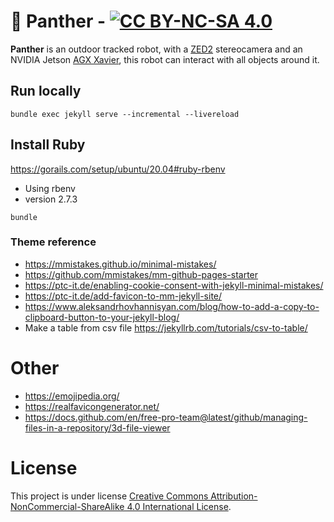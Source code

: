 # :tiger2: Panther - [![CC BY-NC-SA 4.0][cc-by-nc-sa-image]][cc-by-nc-sa]

**Panther** is an outdoor tracked robot, with a [ZED2] stereocamera and an NVIDIA Jetson [AGX Xavier], this robot can interact with all objects around it.

[rpanther.github.io]: https://rpanther.github.io
[rnext.it/panther]: https://rnext.it/panther
[AGX Xavier]: https://developer.nvidia.com/embedded/jetson-agx-xavier-developer-kit
[TX2]: http://www.nvidia.com/object/embedded-systems-dev-kits-modules.html
[Micromotors]: http://www.micromotors.eu/micro_motors_eng.html
[P205.24.16]: http://www.micromotors.eu/planetary_gear_motor_p205.html
[SDC2130]: https://www.roboteq.com/index.php/roboteq-products-and-services/brushed-dc-motor-controllers/249/sdc21xx-family
[Stereolabs]: https://www.stereolabs.com/
[ZED2]: https://www.stereolabs.com/zed-2/
[A2]: https://www.slamtec.com/en/Lidar/A2
[ROS]: http://www.ros.org/
[DCDC-USB]: https://www.mini-box.com/DCDC-USB?sc=8&category=981
[IMU]: http://wiki.ros.org/razor_imu_9dof

## Run locally

```
bundle exec jekyll serve --incremental --livereload
```

## Install Ruby

https://gorails.com/setup/ubuntu/20.04#ruby-rbenv
* Using rbenv
* version 2.7.3

```
bundle
```

### Theme reference

* https://mmistakes.github.io/minimal-mistakes/
* https://github.com/mmistakes/mm-github-pages-starter
* https://ptc-it.de/enabling-cookie-consent-with-jekyll-minimal-mistakes/
* https://ptc-it.de/add-favicon-to-mm-jekyll-site/
* https://www.aleksandrhovhannisyan.com/blog/how-to-add-a-copy-to-clipboard-button-to-your-jekyll-blog/
* Make a table from csv file https://jekyllrb.com/tutorials/csv-to-table/

# Other
* https://emojipedia.org/
* https://realfavicongenerator.net/
* https://docs.github.com/en/free-pro-team@latest/github/managing-files-in-a-repository/3d-file-viewer


# License

This project is under license [Creative Commons Attribution-NonCommercial-ShareAlike 4.0 International License][cc-by-nc-sa].

[cc-by-nc-sa]: http://creativecommons.org/licenses/by-nc-sa/4.0/
[cc-by-nc-sa-image]: https://licensebuttons.net/l/by-nc-sa/4.0/88x31.png
[cc-by-nc-sa-shield]: https://img.shields.io/badge/License-CC%20BY--NC--SA%204.0-lightgrey.svg